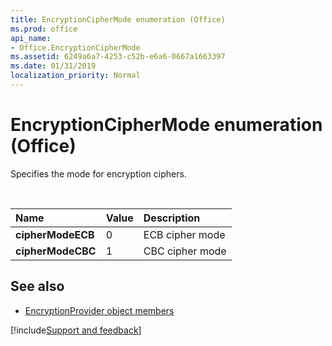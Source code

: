 ```yaml
---
title: EncryptionCipherMode enumeration (Office)
ms.prod: office
api_name:
- Office.EncryptionCipherMode
ms.assetid: 6249a6a7-4253-c52b-e6a6-0667a1663397
ms.date: 01/31/2019
localization_priority: Normal
---
```



# EncryptionCipherMode enumeration (Office)

Specifies the mode for encryption ciphers.

<br/>

|Name|Value|Description|
|:-----|:-----|:-----|
|**cipherModeECB**|0|ECB cipher mode|
|**cipherModeCBC**|1|CBC cipher mode|

## See also

- [EncryptionProvider object members](overview/library-reference/encryptionprovider-members-office.md)

[!include[Support and feedback](~/includes/feedback-boilerplate.md)]